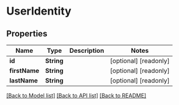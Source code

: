 # UserIdentity

## Properties
Name | Type | Description | Notes
------------ | ------------- | ------------- | -------------
**id** | **String** |  | [optional] [readonly] 
**firstName** | **String** |  | [optional] [readonly] 
**lastName** | **String** |  | [optional] [readonly] 

[[Back to Model list]](../README.md#documentation-for-models) [[Back to API list]](../README.md#documentation-for-api-endpoints) [[Back to README]](../README.md)


